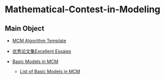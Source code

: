 # Mathematical-Contest-in-Modeling

## Main Object

- [MCM Algorithm Template](/Code)

- [优秀论文集Excellent Essaies](/ExcellentEssaies.md)

- [Basic Models in MCM](/BasicModelsinMCM)
    - [List of Basic Models in MCM](ListOfBasicModels.md)

